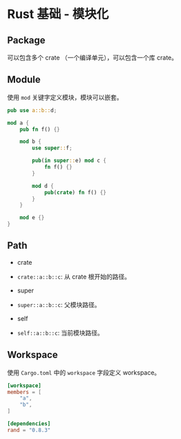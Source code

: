 # Rust 基础 - 模块化

## Package

可以包含多个 crate （一个编译单元），可以包含一个库 crate。

## Module

使用 `mod` 关键字定义模块，模块可以嵌套。

```rust
pub use a::b::d;

mod a {
    pub fn f() {}

    mod b {
        use super::f;

        pub(in super::e) mod c {
            fn f() {}
        }

        mod d {
            pub(crate) fn f() {}
        }
    }

    mod e {}
}
```

## Path

* crate

- `crate::a::b::c`: 从 crate 根开始的路径。

* super

- `super::a::b::c`: 父模块路径。

* self

- `self::a::b::c`: 当前模块路径。

## Workspace

使用 `Cargo.toml` 中的 `workspace` 字段定义 workspace。

```toml
[workspace]
members = [
    "a",
    "b",
]

[dependencies]
rand = "0.8.3"
```